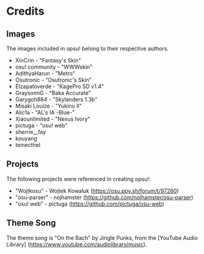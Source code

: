 Credits
=======

Images
------
The images included in opsu! belong to their respective authors.

* XinCrin - "Fantasy's Skin"
* osu! community - "WWWskin"
* AdithyaHarun - "Metro"
* Osutronic - "Osutronic's Skin"
* Elzapatoverde - "KagePro SD v1.4"
* GraysonnG - "Baka Accurate"
* Garygoh884 - "Skylanders 1.3b"
* Misaki Louize - "Yukino II"
* Alic1a - "AL's IA -Blue-"
* Xiaounlimited - "Nexus Ivory"
* pictuga - "osu! web"
* sherrie__fay
* kouyang
* teinecthel

Projects
--------
The following projects were referenced in creating opsu!:

* "Wojtkosu" - Wojtek Kowaluk (https://osu.ppy.sh/forum/t/97260)
* "osu-parser" - nojhamster (https://github.com/nojhamster/osu-parser)
* "osu! web" - pictuga (https://github.com/pictuga/osu-web)

Theme Song
----------
The theme song is "On the Bach" by Jingle Punks, from the [YouTube Audio Library]
(https://www.youtube.com/audiolibrary/music).
